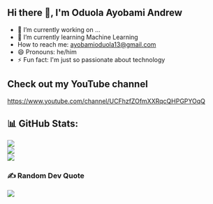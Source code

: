 ## Hi there 👋, I'm Oduola Ayobami Andrew

- 🔭 I’m currently working on ...
- 🌱 I’m currently learning Machine Learning
-  How to reach me: ayobamioduola13@gmail.com
-  😄 Pronouns: he/him
-  ⚡ Fun fact: I'm just so passionate about technology

## Check out my YouTube channel
https://www.youtube.com/channel/UCFhzfZOfmXXRqcQHPGPYOqQ


## 📊 GitHub Stats:
![](https://github-readme-stats.vercel.app/api?username=Praisecodes&theme=dark&hide_border=true&include_all_commits=true&count_private=true)<br/>
![](https://github-readme-streak-stats.herokuapp.com/?user=Praisecodes&theme=dark&hide_border=true)<br/>
![](https://github-readme-stats.vercel.app/api/top-langs/?username=Praisecodes&theme=dark&hide_border=true&include_all_commits=true&count_private=true&layout=compact)



### ✍️ Random Dev Quote
![](https://quotes-github-readme.vercel.app/api?type=horizontal&theme=radical)

<!--
**Andrew-oduola/Andrew-oduola** is a ✨ _special_ ✨ repository because its `README.md` (this file) appears on your GitHub profile.

Here are some ideas to get you started:

- 🔭 I’m currently working on ...
- 🌱 I’m currently learning ...
- 👯 I’m looking to collaborate on ...
- 🤔 I’m looking for help with ...
- 💬 Ask me about ...
- 📫 How to reach me: ...
- 😄 Pronouns: ...
- ⚡ Fun fact: ...
-->
